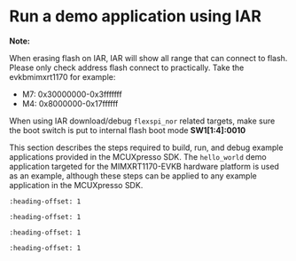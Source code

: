 # Run a demo application using IAR

**Note:**

When erasing flash on IAR, IAR will show all range that can connect to flash. Please only check address flash connect to practically. Take the evkbmimxrt1170 for example:

-   M7: 0x30000000-0x3fffffff
-   M4: 0x8000000-0x17ffffff

When using IAR download/debug `flexspi_nor` related targets, make sure the boot switch is put to internal flash boot mode **SW1\[1:4\]:0010**

This section describes the steps required to build, run, and debug example applications provided in the MCUXpresso SDK. The `hello_world` demo application targeted for the MIMXRT1170-EVKB hardware platform is used as an example, although these steps can be applied to any example application in the MCUXpresso SDK.


```{include} ../topics/iar_build_an_example_application.md
:heading-offset: 1
```

```{include} ../topics/iar_run_an_example_application.md
:heading-offset: 1
```

```{include} ../topics/iar_build_a_multicore_example_application.md
:heading-offset: 1
```

```{include} ../topics/iar_run_a_multicore_example_application.md
:heading-offset: 1
```

